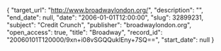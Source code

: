 {
  "target_url": "http://www.broadwaylondon.org/", 
  "description": "", 
  "end_date": null, 
  "date": "2006-01-01T12:00:00", 
  "slug": 32899231, 
  "subject": "Credit Crunch", 
  "publisher": "broadwaylondon.org", 
  "open_access": true, 
  "title": "Broadway", 
  "record_id": "20060101T120000/9xn+i08vSGQQuklEny+7SQ==", 
  "start_date": null
}

